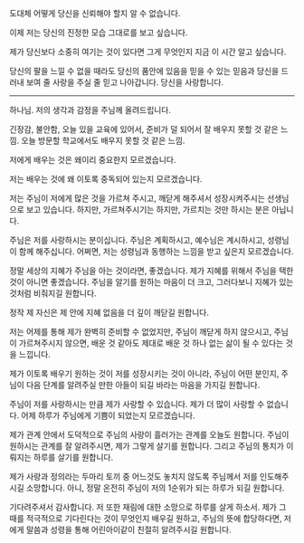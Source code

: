 도대체 어떻게 당신을 신뢰해야 할지 알 수 없습니다.

이제 저는 당신의 진정한 모습 그대로를 보고 싶습니다.

제가 당신보다 소중히 여기는 것이 있다면 그게 무엇인지 지금 이 시간 알고 싶습니다.

당신의 팔을 느낄 수 없을 때라도 당신의 품안에 있음을 믿을 수 있는 믿음과 당신을 드러내 보여 줄 사랑을 주실 줄 믿고 나아갑니다. 당신을 사랑합니다.

---

하나님. 저의 생각과 감정을 주님께 올려드립니다.

긴장감, 불안함, 오늘 있을 교육에 있어서, 준비가 덜 되어서 잘 배우지 못할 것 같은 느낌.
오늘 방문할 학교에서도 배우지 못할 것 같은 느낌.

저에게 배우는 것은 왜이리 중요한지 모르겠습니다.

저는 배우는 것에 왜 이토록 중독되어 있는지 모르겠습니다.

저는 주님이 저에게 많은 것을 가르쳐 주시고, 깨닫게 해주셔서 성장시켜주시는 선생님으로 보고 있습니다.
하지만, 가르쳐주시기는 하지만, 가르치는 것만 하시는 분은 아닙니다.

주님은 저를 사랑하시는 분이십니다. 주님은 계획하시고, 예수님은 계시하시고, 성령님이 함께 해주십니다. 어쩌면, 저는 성령님과 동행하는 느낌을 받고 싶은지 모르겠습니다.

정말 세상의 지혜가 주님을 아는 것이라면, 좋겠습니다.
제가 지혜를 위해서 주님을 택한 것이 아니면 좋겠습니다. 주님을 알기를 원하는 마음이 더 크고, 그러다보니 지혜가 있는 것처럼 비줘지길 원합니다.

정작 제 자신은 제 안에 지혜 없음을 더 깊이 깨닫길 원합니다.

저는 어제를 통해 제가 완벽히 준비할 수 없었지만, 주님이 깨닫게 하지 않으시고,
주님이 가르쳐주시지 않으면, 배운 것 같아도 제대로 배운 것 하나 없는 삶이 될 수 있다는 것을 느낍니다.

제가 이토록 배우기 원하는 것이 저를 성장시키는 것이 아니라, 주님이 어떤 분인지,
주님이 다음 단계를 알려주실 만한 아들이 되길 바라는 마음을 가지길 원합니다.

주님이 저를 사랑하시는 만큼 제가 사랑할 수 있습니다. 제가 더 많이 사랑할 수 없습니다.
어제 하루가 주님에게 기쁨이 되었는지 모르겠습니다.

제가 관계 안에서 도덕적으로 주님의 사랑이 흘러가는 관계를 오늘도 원합니다.
주님이 원하시는 관계를 잘 알려주시면, 제가 그렇게 살기를 원합니다.
그리고 주님의 통치가 이뤄지는 하루를 살기를 원합니다.

제가 사랑과 정의라는 두마리 토끼 중 어느것도 놓치지 않도록 주님께서 저를 인도해주시길 소망합니다.
아니, 정말 온전히 주님이 저의 1순위가 되는 하루가 되길 원합니다.

기다려주셔서 감사합니다. 저 또한 재림에 대한 소망으로 하루를 살게 하소서.
제가 그 때를 적극적으로 기다린다는 것이 무엇인지 배우길 원하고, 주님의 뜻에 합당하다면, 저에게 말씀과 성령을 통해 어린아이같이 친절히 알려주시길 원합니다. 